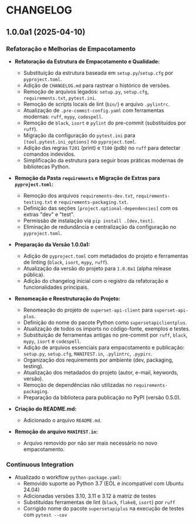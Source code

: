 # CHANGELOG

## 1.0.0a1 (2025-04-10)

### Refatoração e Melhorias de Empacotamento

* **Refatoração da Estrutura de Empacotamento e Qualidade:**
    * Substituição da estrutura baseada em `setup.py`/`setup.cfg` por `pyproject.toml`.
    * Adição de `CHANGELOG.md` para rastrear o histórico de versões.
    * Remoção de arquivos legados: `setup.py`, `setup.cfg`, `requirements.txt`, `pytest.ini`.
    * Remoção de scripts locais de lint (`bin/`) e arquivo `.pylintrc`.
    * Atualização de `.pre-commit-config.yaml` com ferramentas modernas: `ruff`, `mypy`, `codespell`.
    * Remoção de `black`, `isort` e `pylint` do pre-commit (substituídos por `ruff`).
    * Migração da configuração do `pytest.ini` para `[tool.pytest.ini_options]` no `pyproject.toml`.
    * Adição das regras `T201` (print) e `T100` (pdb) no `ruff` para detectar comandos indevidos.
    * Simplificação da estrutura para seguir boas práticas modernas de bibliotecas Python.

* **Remoção da Pasta `requirements` e Migração de Extras para `pyproject.toml`:**
    * Remoção dos arquivos `requirements-dev.txt`, `requirements-testing.txt` e `requirements-packaging.txt`.
    * Definição das seções `[project.optional-dependencies]` com os extras "dev" e "test".
    * Permissão de instalação via `pip install .[dev,test]`.
    * Eliminação de redundância e centralização da configuração no `pyproject.toml`.

* **Preparação da Versão 1.0.0a1:**
    * Adição de `pyproject.toml` com metadados do projeto e ferramentas de linting (`black`, `isort`, `mypy`, `ruff`).
    * Atualização da versão do projeto para `1.0.0a1` (alpha release pública).
    * Adição do changelog inicial com o registro da refatoração e funcionalidades principais.

* **Renomeação e Reestruturação do Projeto:**
    * Renomeação do projeto de `superset-api-client` para `superset-api-plus`.
    * Definição do nome do pacote Python como `supersetapiclientplus`.
    * Atualização de todos os imports no código-fonte, exemplos e testes.
    * Substituição de ferramentas antigas no pre-commit por `ruff`, `black`, `mypy`, `isort` e `codespell`.
    * Adição de arquivos essenciais para empacotamento e publicação: `setup.py`, `setup.cfg`, `MANIFEST.in`, `.pylintrc`, `.pypirc`.
    * Organização dos requirements por ambiente (dev, packaging, testing).
    * Atualização dos metadados do projeto (autor, e-mail, keywords, versão).
    * Remoção de dependências não utilizadas no `requirements-packaging`.
    * Preparação da biblioteca para publicação no PyPI (versão 0.5.0).

* **Criação do README.md:**
    * Adicionado o arquivo `README.md`.

* **Remoção do arquivo `MANIFEST.in`:**
    * Arquivo removido por não ser mais necessário no novo empacotamento.


### Continuous Integration

* Atualizado o workflow `python-package.yaml`:
  * Removido suporte ao Python 3.7 (EOL e incompatível com Ubuntu 24.04)
  * Adicionadas versões 3.10, 3.11 e 3.12 à matriz de testes
  * Substituídas ferramentas de lint (`black`, `flake8`, `isort`) por `ruff`
  * Corrigido nome do pacote `supersetapiplus` na execução de testes com `pytest --cov`